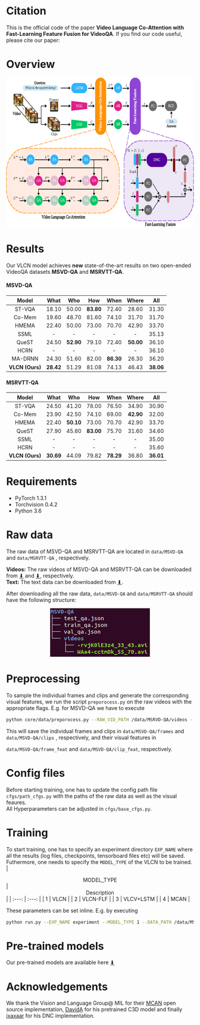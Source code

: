 # Citation

This is the official code of the paper **Video Language Co-Attention with Fast-Learning Feature Fusion for VideoQA**.
If you find our code useful, please cite our paper:

# Overview
<p align="center"><img src="assets/overview_project_one.png" alt="drawing" width="600" height="400"/></p>

# Results 
Our VLCN model achieves **new** state-of-the-art results on two open-ended VideoQA datasets **MSVD-QA** and **MSRVTT-QA**.
#### MSVD-QA
| <center>Model</center> | <center>What</center> | <center>Who</center> | <center>How</center> | <center>When</center> | <center>Where</center> | <center>All</center> |
| :---: | :---: | :---: | :---: | :---: | :---: | :---: |
|  ST-VQA | 18.10 | 50.00 | **83.80** | 72.40 | 28.60 | 31.30 |
|  Co-Mem | 19.60 | 48.70 | 81.60 | 74.10 | 31.70 | 31.70 |
|  HMEMA  | 22.40 | 50.00 | 73.00 | 70.70 | 42.90 | 33.70 |
|  SSML   | - | - | - | - | - | 35.13 |
|  QueST   | 24.50 | **52.90** | 79.10 | 72.40 | **50.00** | 36.10 |
|  HCRN   | - | - | - | - | - | 36.10 |
|  MA-DRNN   | 24.30 | 51.60 | 82.00 | **86.30** | 26.30 | 36.20 |
|  **VLCN (Ours)**   | **28.42** | 51.29 | 81.08 | 74.13 | 46.43 | **38.06** |

#### MSRVTT-QA
| <center>Model</center> | <center>What</center> | <center>Who</center> | <center>How</center> | <center>When</center> | <center>Where</center> | <center>All</center> |
| :---: | :---: | :---: | :---: | :---: | :---: | :---: |
|  ST-VQA | 24.50 | 41.20 | 78.00 | 76.50 | 34.90 | 30.90 |
|  Co-Mem | 23.90 | 42.50 | 74.10 | 69.00 | **42.90** | 32.00 |
|  HMEMA  | 22.40 | **50.10** | 73.00 | 70.70 | 42.90 | 33.70 |
|  QueST   | 27.90 | 45.60 | **83.00** | 75.70 | 31.60 | 34.60 |
|  SSML   | - | - | - | - | - | 35.00 |
|  HCRN   | - | - | - | - | - | 35.60 |
|  **VLCN (Ours)**   | **30.69** | 44.09 | 79.82 | **78.29** | 36.80 | **36.01** |

# Requirements 
- PyTorch 1.3.1<br/>
- Torchvision 0.4.2<br/>
- Python 3.6

# Raw data
The raw data of MSVD-QA and MSRVTT-QA are located in 
``
data/MSVD-QA
``
and 
``
data/MSRVTT-QA
``
, respectively.<br/>

**Videos:** The raw videos of MSVD-QA and MSRVTT-QA can be downloaded from [⬇](https://www.cs.utexas.edu/users/ml/clamp/videoDescription/) and [⬇](https://www.mediafire.com/folder/h14iarbs62e7p/shared), respectively.<br/>
**Text:** The text data can be downloaded from [⬇](https://github.com/xudejing/video-question-answering).<br/>

After downloading all the raw data, ``
data/MSVD-QA
``
and 
``
data/MSRVTT-QA
``
should have the following structure:
<p align="center"><img src="assets/structure.png" alt="PHP Terminal style set text color" /></p>

# Preprocessing
To sample the individual frames and clips and generate the corresponding visual features, we run the script 
``
preporocess.py
``
on the raw videos with the appropriate flags. E.g. for MSVD-QA we have to execute
```bash
python core/data/preporocess.py --RAW_VID_PATH /data/MSRVD-QA/videos --C3D_PATH path_to_pretrained_c3d
```
This will save the individual frames and clips in 
``
data/MSVD-QA/frames
``
and 
``
data/MSVD-QA/clips
``
, respectively, and their visual features in 

``
data/MSVD-QA/frame_feat
``
and 
``
data/MSVD-QA/clip_feat
``, respectively.

# Config files
Before starting training, one has to update the config path file
``
cfgs/path_cfgs.py
``
with the paths of the raw data as well as the visual feaures.<br/>
All Hyperparameters can be adjusted in 
``
cfgs/base_cfgs.py
``.

# Training
To start training, one has to specify an experiment directory
``
EXP_NAME
``
where all the results (log files, checkpoints, tensorboard files etc) will be saved. Futhermore, one needs to specify the
``
MODEL_TYPE
`` 
of the VLCN to be trained.
| <center>MODEL_TYPE</center> | <center>Description</center> |
| :---: | :---: |
|  1 | VLCN      |
|  2 | VLCN-FLF  |
|  3 | VLCV+LSTM |
|  4 | MCAN      |

These parameters can be set inline. E.g. by executing
```bash
python run.py --EXP_NAME experiment --MODEL_TYPE 1 --DATA_PATH /data/MSRVD-QA --GPU 1 --SEED 42
```
# Pre-trained models
Our pre-trained models are available here [⬇](https://drive.google.com/drive/folders/172yj4iUkF1U1WOPdA5KuKOTQXkgzFEzS)

# Acknowledgements
We thank the Vision and Language Group@ MIL for their [MCAN](https://github.com/MILVLG/mcan-vqa) open source implementation, [DavidA](https://github.com/DavideA/c3d-pytorch/blob/master/C3D_model.py) for his pretrained C3D model and finally [ixaxaar](https://github.com/ixaxaar/pytorch-dnc) for his DNC implementation.
